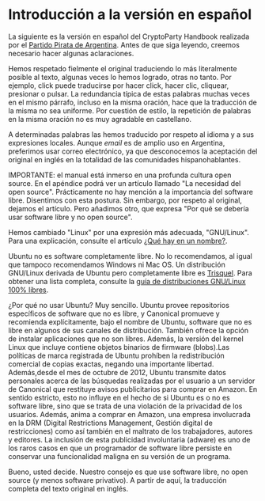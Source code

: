 Introducción a la versión en español
====================================

La siguiente es la versión en español del CryptoParty Handbook realizada por el [Partido Pirata de Argentina](http://partidopirata.com.ar/). Antes de que siga leyendo, creemos necesario hacer algunas aclaraciones.

Hemos respetado fielmente el original traduciendo lo más literalmente posible al texto, algunas veces lo hemos logrado, otras no tanto. Por ejemplo, click puede traducirse por hacer click, hacer clic, cliquear, presionar o pulsar. La redundancia típica de estas palabras muchas veces en el mismo párrafo, incluso en la misma oración, hace que la traducción de la misma no sea uniforme. Por cuestión de estilo, la repetición de palabras en la misma oración no es muy agradable en castellano.

A determinadas palabras las hemos traducido por respeto al idioma y a sus expresiones locales. Aunque *email* es de amplio uso en Argentina, preferimos usar correo electrónico, ya que desconocemos la aceptación del original en inglés en la totalidad de las comunidades hispanohablantes.

IMPORTANTE: el manual está inmerso en una profunda cultura open source. En el apéndice podrá ver un artículo llamado "La necesidad del open source". Prácticamente no hay mención a la importancia del software libre. Disentimos con esta postura. Sin embargo, por respeto al original, dejamos el artículo. Pero añadimos otro, que expresa "Por qué se debería usar software libre y no open source".

Hemos cambiado "Linux" por una expresión más adecuada, "GNU/Linux". Para una explicación, consulte el artículo [¿Qué hay en un nombre?](https://www.gnu.org/gnu/why-gnu-linux.es.html).

Ubuntu no es software completamente libre. No lo recomendamos, al igual que tampoco recomendamos Windows ni Mac OS. Un distribución GNU/Linux derivada de Ubuntu pero completamente libre es [Trisquel](https://trisquel.info/es). Para obtener una lista completa, consulte la [guía de distribuciones GNU/Linux 100% libres](https://www.gnu.org/distros/free-distros.es.html).

¿Por qué no usar Ubuntu? Muy sencillo. Ubuntu provee repositorios específicos de software que no es libre, y Canonical promueve y recomienda explícitamente, bajo el nombre de Ubuntu, software que no es libre en algunos de sus canales de distribución. También ofrece la opción de instalar aplicaciones que no son libres. Además, la versión del kernel Linux que incluye contiene objetos binarios de firmware (blobs).Las políticas de marca registrada de Ubuntu prohíben la redistribución comercial de copias exactas, negando una importante libertad. Además,desde el mes de octubre de 2012, Ubuntu transmite datos personales acerca de las búsquedas realizadas por el usuario a un servidor de Canonical que restituye avisos publicitarios para comprar en Amazon. En sentido estricto, esto no influye en el hecho de si Ubuntu es o no es software libre, sino que se trata de una violación de la privacidad de los usuarios. Además, anima a comprar en Amazon, una empresa involucrada en la DRM (Digital Restrictions Management, Gestión digital de restricciones) como así también en el maltrato de los trabajadores, autores y editores. La inclusión de esta publicidad involuntaria (adware) es uno de los raros casos en que un programador de software libre persiste en conservar una funcionalidad maligna en su versión de un programa.

Bueno, usted decide. Nuestro consejo es que use software libre, no open source (y menos software privativo). A partir de aquí, la traducción completa del texto original en inglés.







